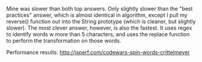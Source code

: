 Mine was slower than both top answers. Only slightly slower than the "best practices" answer, which is almost identical in algorithm, except I pull my reverse() function out into the String prototype (which is cleaner, but slightly slower). The most clever answer, however, is also the fastest. It uses regex to identify words w more than 5 characters, and uses the replace function to perform the transformation on those words.

Performance results: http://jsperf.com/codewars-spin-words-crittelmeyer